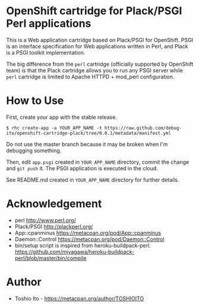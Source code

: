 
# OpenShift cartridge for Plack/PSGI Perl applications

This is a Web application cartridge based on Plack/PSGI for
OpenShift. PSGI is an interface specification for Web applications
written in Perl, and Plack is a PSGI toolkit implementation.

The big difference from the `perl` cartridge (officially supported by
OpenShift team) is that the Plack cartridge allows you to run any PSGI
server while `perl` cartridge is limited to Apache HTTPD + mod_perl
configuration.


# How to Use

First, create your app with the stable release.

    $ rhc create-app -a YOUR_APP_NAME -t https://raw.github.com/debug-ito/openshift-cartridge-plack/tree/0.0.1/metadata/manifest.yml

Do not use the master branch because it may be broken when I'm
debugging something.

Then, edit `app.psgi` created in `YOUR_APP_NAME` directory, commit the
change and `git push` it. The PSGI application is executed in the
cloud.

See README.md created in `YOUR_APP_NAME` directory for further details.


# Acknowledgement

* perl http://www.perl.org/
* Plack/PSGI http://plackperl.org/
* App::cpanminus https://metacpan.org/pod/App::cpanminus
* Daemon::Control https://metacpan.org/pod/Daemon::Control
* bin/setup script is inspired from heroku-buildpack-perl.
  https://github.com/miyagawa/heroku-buildpack-perl/blob/master/bin/compile


# Author

* Toshio Ito - https://metacpan.org/author/TOSHIOITO


